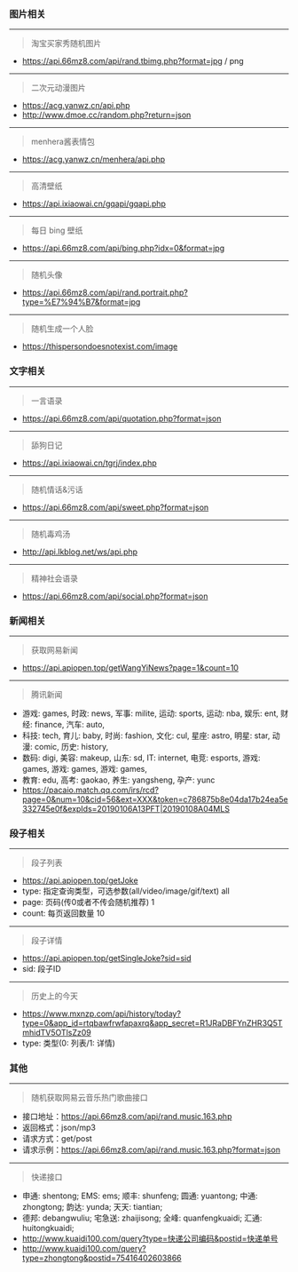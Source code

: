 ### 图片相关
* * *
> 淘宝买家秀随机图片
+ https://api.66mz8.com/api/rand.tbimg.php?format=jpg / png

* * *
> 二次元动漫图片
+ https://acg.yanwz.cn/api.php
+ http://www.dmoe.cc/random.php?return=json

* * *
> menhera酱表情包
+ https://acg.yanwz.cn/menhera/api.php

* * *
> 高清壁纸
+ https://api.ixiaowai.cn/gqapi/gqapi.php

* * *
> 每日 bing 壁纸
+ https://api.66mz8.com/api/bing.php?idx=0&format=jpg

* * *
> 随机头像
+ https://api.66mz8.com/api/rand.portrait.php?type=%E7%94%B7&format=jpg

* * *
> 随机生成一个人脸
+ https://thispersondoesnotexist.com/image


### 文字相关
* * *
> 一言语录
+ https://api.66mz8.com/api/quotation.php?format=json

* * *
> 舔狗日记
+ https://api.ixiaowai.cn/tgrj/index.php

* * *
> 随机情话&污话
+ https://api.66mz8.com/api/sweet.php?format=json

* * *
> 随机毒鸡汤
+ http://api.lkblog.net/ws/api.php

* * *
> 精神社会语录
+ https://api.66mz8.com/api/social.php?format=json


### 新闻相关
* * *
> 获取网易新闻
+ https://api.apiopen.top/getWangYiNews?page=1&count=10

* * *
> 腾讯新闻
+ 游戏: games, 时政: news, 军事: milite, 运动: sports, 运动: nba, 娱乐: ent, 财经: finance, 汽车: auto,
+ 科技: tech, 育儿: baby, 时尚: fashion, 文化: cul, 星座: astro, 明星: star, 动漫: comic, 历史: history,
+ 数码: digi, 美容: makeup, 山东: sd, IT: internet, 电竞: esports, 游戏: games, 游戏: games, 游戏: games, 
+ 教育: edu, 高考: gaokao, 养生: yangsheng, 孕产: yunc
+ https://pacaio.match.qq.com/irs/rcd?page=0&num=10&cid=56&ext=XXX&token=c786875b8e04da17b24ea5e332745e0f&expIds=20190106A13PFT|20190108A04MLS


### 段子相关
* * *
> 段子列表
+ https://api.apiopen.top/getJoke
+ type: 指定查询类型，可选参数(all/video/image/gif/text) all
+ page: 页码(传0或者不传会随机推荐) 1
+ count: 每页返回数量 10

* * *
> 段子详情
+ https://api.apiopen.top/getSingleJoke?sid=sid
+ sid: 段子ID

* * *
> 历史上的今天
+ https://www.mxnzp.com/api/history/today?type=0&app_id=rtqbawfrwfapaxrq&app_secret=R1JRaDBFYnZHR3Q5TmhidTV5OTlsZz09
+ type: 类型(0: 列表/1: 详情)


### 其他
* * *
> 随机获取网易云音乐热门歌曲接口
+ 接口地址：https://api.66mz8.com/api/rand.music.163.php
+ 返回格式：json/mp3
+ 请求方式：get/post
+ 请求示例：https://api.66mz8.com/api/rand.music.163.php?format=json

* * *
> 快递接口
+ 申通: shentong; EMS: ems; 顺丰: shunfeng; 圆通: yuantong; 中通: zhongtong; 韵达: yunda; 天天: tiantian;
+ 德邦: debangwuliu; 宅急送: zhaijisong; 全峰: quanfengkuaidi; 汇通: huitongkuaidi;
+ http://www.kuaidi100.com/query?type=快递公司编码&postid=快递单号
+ http://www.kuaidi100.com/query?type=zhongtong&postid=75416402603866